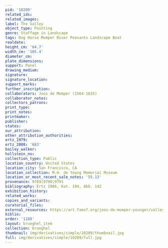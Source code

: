 ```yaml
---
pid: '10209'
related_ids: 
related_images: 
label: The Valley
object_type: Painting
genre: Staffage in Landscape
tags: Dog Horse Momper River Peasants Landscape Boat
realdate: 
height_cm: '64.7'
width_cm: '105.4'
diameter_cm: 
plate_dimensions: 
support: Panel
drawing_medium: 
signature: 
signature_location: 
support_marks: 
further_inscription: 
collaborators: Joos de Momper (1564-1635)
collaborator_notes: 
collectors_patrons: 
print_type: 
print_notes: 
printmaker: 
publisher: 
states: 
our_attribution: 
other_attribution_authorities: 
ertz_1979: 
ertz_2008: '683'
bailey_walker: 
hollstein_no: 
collection_type: Public
location_country: United States
location_city: San Francisco, CA
location_collection: M.H. de Young Memorial Museum
location_or_most_recent_sale_notes: '55.13'
provenance: 9789|9790|9791
bibliography: Ertz 1986, Kat. 194, Abb. 142
exhibition_history: 
related_works: 
copies_and_variants: 
curatorial_files: 
external_resources: https://art.famsf.org/joos-de-momper-younger/valley-5513
biblio: 
order: '1188'
layout: brueghel_item
collection: brueghel
thumbnail: img/derivatives/simple/10209/thumbnail.jpg
full: img/derivatives/simple/10209/full.jpg
---
```

